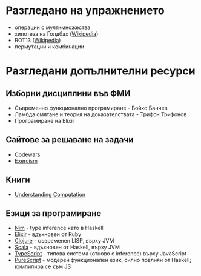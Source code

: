 Разгледано на упражнението
==========================
* операции с мултимножества
* хипотеза на Голдбах ([Wikipedia](https://en.wikipedia.org/wiki/Goldbach's_conjecture))
* ROT13 ([Wikipedia](https://en.wikipedia.org/wiki/ROT13))
* пермутации и комбинации

Разгледани допълнителни ресурси
===============================

Изборни дисциплини във ФМИ
--------------------------
* Съвременно функционално програмиране - Бойко Банчев
* Ламбда смятане и теория на доказателствата - Трифон Трифонов
* Програмиране на Elixir

Сайтове за решаване на задачи
-----------------------------
* [Codewars](https://www.codewars.com/)
* [Exercism](http://exercism.io/)

Книги
-----
* [Understanding Computation](http://computationbook.com/)

Езици за програмиране
---------------------
* [Nim](http://nim-lang.org/) - type inference като в Haskell
* [Elixir](http://elixir-lang.org/) - вдъхновен от Ruby
* [Clojure](https://clojure.org/) - съвременен LISP, върху JVM
* [Scala](https://www.scala-lang.org/) - вдъхновен от Haskell, върху JVM
* [TypeScript](https://www.typescriptlang.org/) - типова система (отново с inference) върху JavaScript
* [PureScript](http://www.purescript.org/) - модерен функционален език, силно повлиян от Haskell; компилира се към JS
